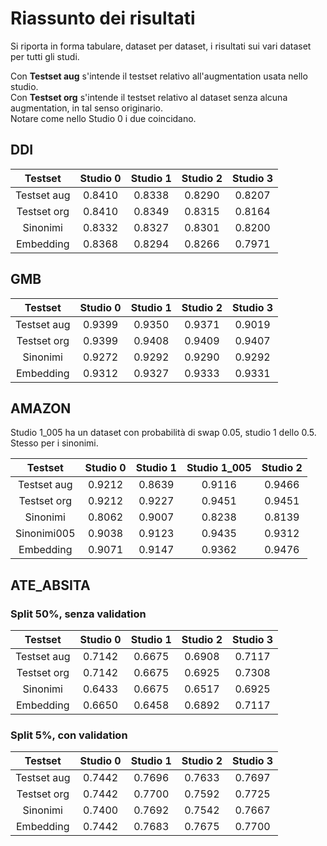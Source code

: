 # Riassunto dei risultati

Si riporta in forma tabulare, dataset per dataset, i risultati sui vari dataset per tutti gli studi.

Con **Testset aug** s'intende il testset relativo all'augmentation usata nello studio. <br/>
Con **Testset org** s'intende il testset relativo al dataset senza alcuna augmentation, in tal senso originario. <br/>
Notare come nello Studio 0 i due coincidano.

## DDI

Testset    | Studio 0 | Studio 1 | Studio 2 | Studio 3 |
:---------:|:--------:|:--------:|:--------:|:--------:|
Testset aug|  0.8410  |  0.8338  |  0.8290  |  0.8207  |
Testset org|  0.8410  |  0.8349  |  0.8315  |  0.8164  |
Sinonimi   |  0.8332  |  0.8327  |  0.8301  |  0.8200  |
Embedding  |  0.8368  |  0.8294  |  0.8266  |  0.7971  |

## GMB

Testset    | Studio 0 | Studio 1 | Studio 2 | Studio 3 |
:---------:|:--------:|:--------:|:--------:|:--------:|
Testset aug|  0.9399  |  0.9350  |  0.9371  |  0.9019  |
Testset org|  0.9399  |  0.9408  |  0.9409  |  0.9407  |
Sinonimi   |  0.9272  |  0.9292  |  0.9290  |  0.9292  |
Embedding  |  0.9312  |  0.9327  |  0.9333  |  0.9331  |


## AMAZON

Studio 1_005 ha un dataset con probabilità di swap 0.05, studio 1 dello 0.5. Stesso per i sinonimi.

Testset    | Studio 0 | Studio 1 | Studio 1_005 | Studio 2 |
:---------:|:--------:|:--------:|:------------:|:--------:|
Testset aug|  0.9212  |  0.8639  |    0.9116    |  0.9466  |
Testset org|  0.9212  |  0.9227  |    0.9451    |  0.9451  |
Sinonimi   |  0.8062  |  0.9007  |    0.8238    |  0.8139  |
Sinonimi005|  0.9038  |  0.9123  |    0.9435    |  0.9312  |
Embedding  |  0.9071  |  0.9147  |    0.9362    |  0.9476  |


## ATE_ABSITA

### Split 50%, senza validation

Testset    | Studio 0 | Studio 1 | Studio 2 | Studio 3 |
:---------:|:--------:|:--------:|:--------:|:--------:|
Testset aug|  0.7142  |  0.6675  |  0.6908  |  0.7117  |
Testset org|  0.7142  |  0.6675  |  0.6925  |  0.7308  |
Sinonimi   |  0.6433  |  0.6675  |  0.6517  |  0.6925  |
Embedding  |  0.6650  |  0.6458  |  0.6892  |  0.7117  |

### Split 5%, con validation

Testset    | Studio 0 | Studio 1 | Studio 2 | Studio 3 |
:---------:|:--------:|:--------:|:--------:|:--------:|
Testset aug|  0.7442  |  0.7696  |  0.7633  |  0.7697  |
Testset org|  0.7442  |  0.7700  |  0.7592  |  0.7725  |
Sinonimi   |  0.7400  |  0.7692  |  0.7542  |  0.7667  |
Embedding  |  0.7442  |  0.7683  |  0.7675  |  0.7700  |
